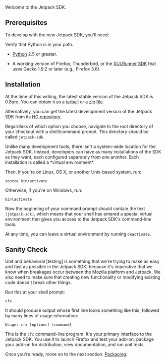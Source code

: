 Welcome to the Jetpack SDK.

Prerequisites
-------------

To develop with the new Jetpack SDK, you'll need:

<span class="aside">
Verify that Python is in your path.
</span>

* [Python] 2.5 or greater.

* A working version of Firefox, Thunderbird, or the [XULRunner SDK] that
  uses Gecko 1.9.2 or later (e.g., Firefox 3.6).

  [Python]: http://www.python.org/
  [XULRunner SDK]: https://developer.mozilla.org/en/Gecko_SDK

Installation
------------

At the time of this writing, the latest stable version of the Jetpack
SDK is 0.8pre. You can obtain it as a [tarball] or a [zip file].

Alternatively, you can get the latest development version of the
Jetpack SDK from its [HG repository].

Regardless of which option you choose, navigate to the root directory
of your checkout with a shell/command prompt. This directory should
be called `jetpack-sdk`.

<span class="aside">
Unlike many development tools, there isn't a system-wide location for
the Jetpack SDK. Instead, developers can have as many installations of
the SDK as they want, each configured separately from one
another. Each installation is called a *virtual environment*.
</span>

Then, if you're on Linux, OS X, or another Unix-based system, run:

    source bin/activate

Otherwise, if you're on Windows, run:

    bin\activate

Now the beginning of your command prompt should contain the text
`(jetpack-sdk)`, which means that your shell has entered a special
virtual environment that gives you access to the Jetpack SDK's
command-line tools.

At any time, you can leave a virtual environment by running
`deactivate`.

  [tarball]: https://ftp.mozilla.org/pub/mozilla.org/labs/jetpack/jetpack-sdk-latest.tar.gz
  [zip file]: https://ftp.mozilla.org/pub/mozilla.org/labs/jetpack/jetpack-sdk-latest.zip
  [HG repository]: http://hg.mozilla.org/labs/jetpack-sdk/

Sanity Check
------------

<span class="aside">
Unit and behavioral [testing] is something that
we're trying to make as easy and fast as possible in the Jetpack SDK,
because it's imperative that we know when breakages occur between the
Mozilla platform and Jetpack. We also need to make sure that creating
new functionality or modifying existing code doesn't break other
things.

  [testing]: http://www.mindview.net/WebLog/log-0025
</span>

Run this at your shell prompt:

    cfx

It should produce output whose first line looks something like this, followed by
many lines of usage information:

    Usage: cfx [options] [command]

This is the `cfx` command-line program.  It's your primary interface to the
Jetpack SDK.  You use it to launch Firefox and test your add-on, package your
add-on for distribution, view documentation, and run unit tests.

Once you're ready, move on to the next section: [Packaging].

  [Packaging]: #guide/packaging
